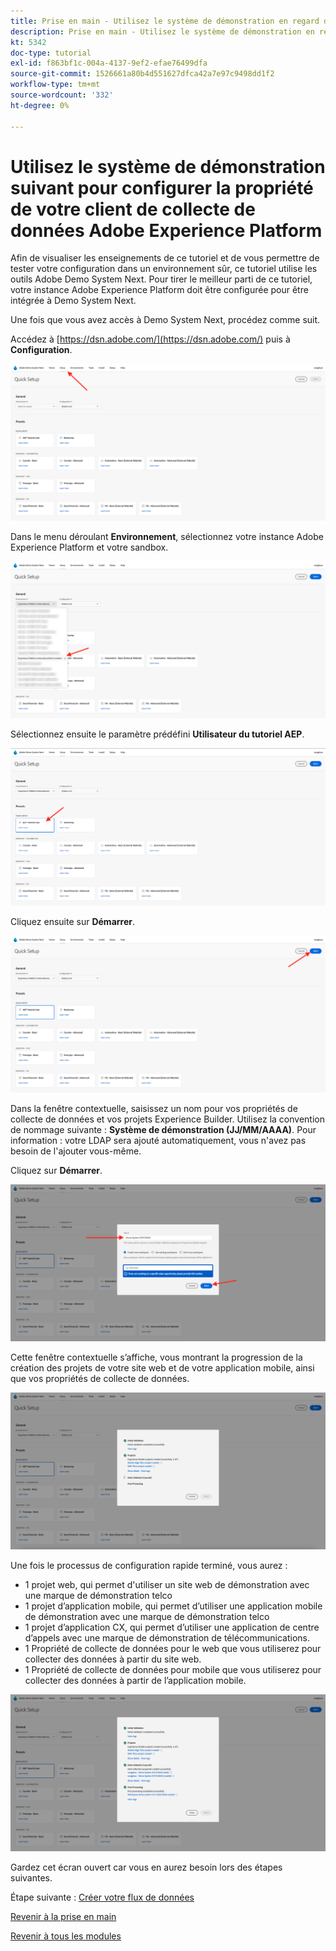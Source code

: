 ```yaml
---
title: Prise en main - Utilisez le système de démonstration en regard de votre propriété Launch
description: Prise en main - Utilisez le système de démonstration en regard de votre propriété Launch
kt: 5342
doc-type: tutorial
exl-id: f863bf1c-004a-4137-9ef2-efae76499dfa
source-git-commit: 1526661a80b4d551627dfca42a7e97c9498dd1f2
workflow-type: tm+mt
source-wordcount: '332'
ht-degree: 0%

---
```


# Utilisez le système de démonstration suivant pour configurer la propriété de votre client de collecte de données Adobe Experience Platform

Afin de visualiser les enseignements de ce tutoriel et de vous permettre de tester votre configuration dans un environnement sûr, ce tutoriel utilise les outils Adobe Demo System Next. Pour tirer le meilleur parti de ce tutoriel, votre instance Adobe Experience Platform doit être configurée pour être intégrée à Demo System Next.

Une fois que vous avez accès à Demo System Next, procédez comme suit.

Accédez à [https://dsn.adobe.com/](https://dsn.adobe.com/) puis à **Configuration**.

![DSN ](./images/dsnsetup.png)

Dans le menu déroulant **Environnement**, sélectionnez votre instance Adobe Experience Platform et votre sandbox.

![DSN ](./images/dsnh1.png)

Sélectionnez ensuite le paramètre prédéfini **Utilisateur du tutoriel AEP**.

![DSN ](./images/dsnhome.png)

Cliquez ensuite sur **Démarrer**.

![DSN ](./images/dsn2.png)

Dans la fenêtre contextuelle, saisissez un nom pour vos propriétés de collecte de données et vos projets Experience Builder. Utilisez la convention de nommage suivante : **Système de démonstration (JJ/MM/AAAA)**. Pour information : votre LDAP sera ajouté automatiquement, vous n&#39;avez pas besoin de l&#39;ajouter vous-même.

Cliquez sur **Démarrer**.

![DSN ](./images/dsn3.png)

Cette fenêtre contextuelle s’affiche, vous montrant la progression de la création des projets de votre site web et de votre application mobile, ainsi que vos propriétés de collecte de données.

![DSN ](./images/dsn4.png)

Une fois le processus de configuration rapide terminé, vous aurez :

- 1 projet web, qui permet d&#39;utiliser un site web de démonstration avec une marque de démonstration telco
- 1 projet d’application mobile, qui permet d’utiliser une application mobile de démonstration avec une marque de démonstration telco
- 1 projet d’application CX, qui permet d’utiliser une application de centre d’appels avec une marque de démonstration de télécommunications.
- 1 Propriété de collecte de données pour le web que vous utiliserez pour collecter des données à partir du site web.
- 1 Propriété de collecte de données pour mobile que vous utiliserez pour collecter des données à partir de l’application mobile.

![DSN ](./images/dsn5.png)

Gardez cet écran ouvert car vous en aurez besoin lors des étapes suivantes.

Étape suivante : [ Créer votre flux de données ](./ex3.md)

[Revenir à la prise en main](./getting-started.md)

[Revenir à tous les modules](./../../../overview.md)
